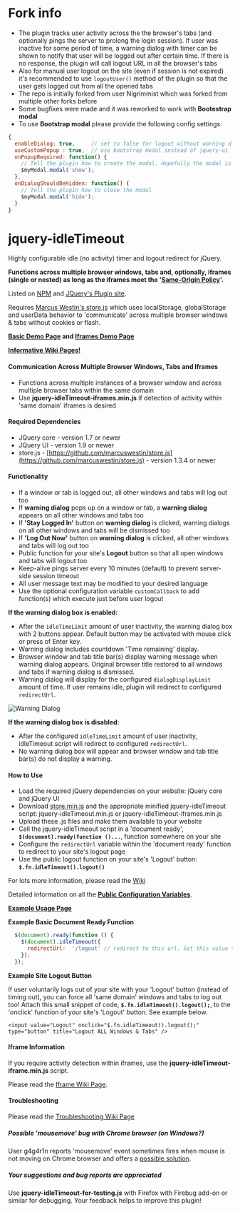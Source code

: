 # Fork info

* The plugin tracks user activity across the the browser's tabs (and optionally pings the server to prolong the login session). If user was inactive for some period of time, a warning dialog with timer can be shown to notify that user will be logged out after certain time. If there is no response, the plugin will call logout URL in all the browser's tabs
* Also for manual user logout on the site (even if session is not expired) it's recommended to use `logoutUser()` method of the plugin so that the user gets logged out from all the opened tabs
* The repo is initially forked from user Nigrimmist which was forked from multiple other forks before
* Some bugfixes were made and it was reworked to work with **Bootestrap modal**
* To use **Bootstrap modal** please provide the following config settings:

```Javascript
{
  enableDialog: true,     // set to false for logout without warning dialog
  useCustomPopup : true,  // use bootstrap modal instead of jquery-ui
  onPopupRequired: function() {
    // Tell the plugin how to create the modal. Hopefully the modal is already initialized before
    $myModal.modal('show');
  },
  onDialogShouldBeHidden: function() {
    // Tell the plugin how to close the modal
    $myModal.modal('hide');
  }
}
```


# jquery-idleTimeout

Highly configurable idle (no activity) timer and logout redirect for jQuery.

**Functions across multiple browser windows, tabs and, optionally, iframes (single or nested) as long as the iframes meet the '[Same-Origin Policy](http://en.wikipedia.org/wiki/Same-origin_policy)'.**

Listed on [NPM](https://www.npmjs.com/package/jquery-idletimeout) and [JQuery's Plugin site](http://plugins.jquery.com/idleTimeout/).

Requires [Marcus Westin's store.js](https://github.com/marcuswestin/store.js) which uses localStorage, globalStorage and userData behavior to 'communicate' across multiple browser windows & tabs without cookies or flash.

**[Basic Demo Page](http://jillelaine.github.io/jquery-idleTimeout/) and [Iframes Demo Page](http://jillelaine.github.io/jquery-idleTimeout/iframe-demo.html)**

**[Informative Wiki Pages!](https://github.com/JillElaine/jquery-idleTimeout/wiki)**

#### Communication Across Multiple Browser Windows, Tabs and Iframes

* Functions across multiple instances of a browser window and across multiple browser tabs within the same domain
* Use **jquery-idleTimeout-iframes.min.js** if detection of activity within 'same domain' iframes is desired

#### Required Dependencies

* JQuery core - version 1.7 or newer
* JQuery UI - version 1.9 or newer
* store.js - [https://github.com/marcuswestin/store.js](https://github.com/marcuswestin/store.js) - version 1.3.4 or newer

#### Functionality

* If a window or tab is logged out, all other windows and tabs will log out too
* If **warning dialog** pops up on a window or tab, a **warning dialog** appears on all other windows and tabs too
* If **'Stay Logged In'** button on **warning dialog** is clicked, warning dialogs on all other windows and tabs will be dismissed too
* If **'Log Out Now'** button on **warning dialog** is clicked, all other windows and tabs will log out too
* Public function for your site's **Logout** button so that all open windows and tabs will logout too
* Keep-alive pings server every 10 minutes (default) to prevent server-side session timeout
* All user message text may be modified to your desired language
* Use the optional configuration variable `customCallback` to add function(s) which execute just before user logout

**If the warning dialog box is enabled:**
* After the `idleTimeLimit` amount of user inactivity, the warning dialog box with 2 buttons appear. Default button may be activated with mouse click or press of Enter key.
* Warning dialog includes countdown 'Time remaining' display.
* Browser window and tab title bar(s) display warning message when warning dialog appears. Original browser title restored to all windows and tabs if warning dialog is dismissed.
* Warning dialog will display for the configured `dialogDisplayLimit` amount of time. If user remains idle, plugin will redirect to configured `redirectUrl`.

![Warning Dialog](https://raw.github.com/JillElaine/jquery-idleTimeout/master/warning_dialog.png)

**If the warning dialog box is disabled:**
* After the configured `idleTimeLimit` amount of user inactivity, idleTimeout script will redirect to configured `redirectUrl`.
* No warning dialog box will appear and browser window and tab title bar(s) do not display a warning.

#### How to Use

* Load the required jQuery dependencies on your website: jQuery core and jQuery UI
* Download [store.min.js](https://github.com/marcuswestin/store.js) and the appropriate minified jquery-idleTimeout script: jquery-idleTimeout.min.js or jquery-idleTimeout-iframes.min.js
* Upload these .js files and make them available to your website
* Call the jquery-idleTimeout script in a 'document ready', **`$(document).ready(function ()...`**, function somewhere on your site
* Configure the `redirectUrl` variable within the 'document ready' function to redirect to your site's logout page
* Use the public logout function on your site's 'Logout' button: **`$.fn.idleTimeout().logout()`**

For lots more information, please read the [Wiki](https://github.com/JillElaine/jquery-idleTimeout/wiki)

Detailed information on all the **[Public Configuration Variables](https://github.com/JillElaine/jquery-idleTimeout/wiki/Public-Configuration-Variables)**.

**[Example Usage Page](https://github.com/JillElaine/jquery-idleTimeout/blob/master/example.html)**

**Example Basic Document Ready Function**

```Javascript
  $(document).ready(function () {
    $(document).idleTimeout({
      redirectUrl:  '/logout' // redirect to this url. Set this value to YOUR site's logout page.
    });
  });
```

**Example Site Logout Button**

If user voluntarily logs out of your site with your 'Logout' button (instead of timing out), you can force all 'same domain' windows and tabs to log out too! Attach this small snippet of code, **`$.fn.idleTimeout().logout();`**, to the 'onclick' function of your site's 'Logout' button. See example below.

```
<input value="Logout" onclick="$.fn.idleTimeout().logout();" type="button" title="Logout ALL Windows & Tabs" />
```

#### Iframe Information

If you require activity detection within iframes, use the **jquery-idleTimeout-iframe.min.js** script. 

Please read the [Iframe Wiki Page](https://github.com/JillElaine/jquery-idleTimeout/wiki/Iframes---Information-&-Troubleshooting).

#### Troubleshooting

Please read the [Troubleshooting Wiki Page](https://github.com/JillElaine/jquery-idleTimeout/wiki/General-Troubleshooting)

##### Possible 'mousemove' bug with Chrome browser (on Windows?)

User g4g4r1n reports 'mousemove' event sometimes fires when mouse is not moving on Chrome browser and offers a [possible solution](https://github.com/JillElaine/jquery-idleTimeout/issues/13).

##### Your suggestions and bug reports are appreciated

Use **jquery-idleTimeout-for-testing.js** with Firefox with Firebug add-on or similar for debugging. Your feedback helps to improve this plugin!
